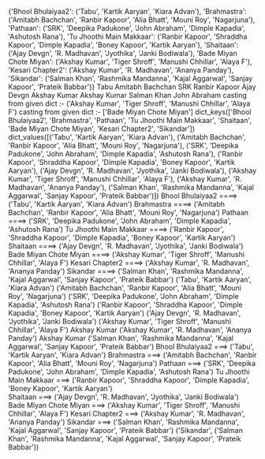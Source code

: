 {'Bhool Bhulaiyaa2': ('Tabu', 'Kartik Aaryan', 'Kiara Advan'), 'Brahmastra': ('Amitabh Bachchan', 'Ranbir Kapoor', 'Alia Bhatt', 'Mouni Roy', 'Nagarjuna'), 'Pathaan': ('SRK', 'Deepika Padukone', 'John Abraham', 'Dimple Kapadia', 'Ashutosh Rana'), 'Tu Jhoothi Main Makkaar': ('Ranbir Kapoor', 'Shraddha Kapoor', 'Dimple Kapadia', 'Boney Kapoor', 'Kartik Aaryan'), 'Shaitaan': ('Ajay Devgn', 'R. Madhavan', 'Jyothika', 'Janki Bodiwala'), 'Bade Miyan Chote Miyan': ('Akshay Kumar', 'Tiger Shroff', 'Manushi Chhillar', 'Alaya F'), 'Kesari Chapter2': ('Akshay Kumar', 'R. Madhavan', 'Ananya Panday'), 'Sikandar': ('Salman Khan', 'Rashmika Mandanna', 'Kajal Aggarwal', 'Sanjay Kapoor', 'Prateik Babbar')}
Tabu
Amitabh Bachchan
SRK
Ranbir Kapoor
Ajay Devgn
Akshay Kumar
Akshay Kumar
Salman Khan
John Abraham
casting from given dict :- ('Akshay Kumar', 'Tiger Shroff', 'Manushi Chhillar', 'Alaya F')
casting from given dict :- ['Bade Miyan Chote Miyan']
dict_keys(['Bhool Bhulaiyaa2', 'Brahmastra', 'Pathaan', 'Tu Jhoothi Main Makkaar', 'Shaitaan', 'Bade Miyan Chote Miyan', 'Kesari Chapter2', 'Sikandar'])
dict_values([('Tabu', 'Kartik Aaryan', 'Kiara Advan'), ('Amitabh Bachchan', 'Ranbir Kapoor', 'Alia Bhatt', 'Mouni Roy', 'Nagarjuna'), ('SRK', 'Deepika Padukone', 'John Abraham', 'Dimple Kapadia', 'Ashutosh Rana'), ('Ranbir Kapoor', 'Shraddha Kapoor', 'Dimple Kapadia', 'Boney Kapoor', 'Kartik Aaryan'), ('Ajay Devgn', 'R. Madhavan', 'Jyothika', 'Janki Bodiwala'), ('Akshay Kumar', 'Tiger Shroff', 'Manushi Chhillar', 'Alaya F'), ('Akshay Kumar', 'R. Madhavan', 'Ananya Panday'), ('Salman Khan', 'Rashmika Mandanna', 'Kajal Aggarwal', 'Sanjay Kapoor', 'Prateik Babbar')])
Bhool Bhulaiyaa2 ====> ('Tabu', 'Kartik Aaryan', 'Kiara Advan')
Brahmastra ====> ('Amitabh Bachchan', 'Ranbir Kapoor', 'Alia Bhatt', 'Mouni Roy', 'Nagarjuna')
Pathaan ====> ('SRK', 'Deepika Padukone', 'John Abraham', 'Dimple Kapadia', 'Ashutosh Rana')
Tu Jhoothi Main Makkaar ====> ('Ranbir Kapoor', 'Shraddha Kapoor', 'Dimple Kapadia', 'Boney Kapoor', 'Kartik Aaryan')     
Shaitaan ====> ('Ajay Devgn', 'R. Madhavan', 'Jyothika', 'Janki Bodiwala')
Bade Miyan Chote Miyan ====> ('Akshay Kumar', 'Tiger Shroff', 'Manushi Chhillar', 'Alaya F')
Kesari Chapter2 ====> ('Akshay Kumar', 'R. Madhavan', 'Ananya Panday')
Sikandar ====> ('Salman Khan', 'Rashmika Mandanna', 'Kajal Aggarwal', 'Sanjay Kapoor', 'Prateik Babbar')
('Tabu', 'Kartik Aaryan', 'Kiara Advan')
('Amitabh Bachchan', 'Ranbir Kapoor', 'Alia Bhatt', 'Mouni Roy', 'Nagarjuna')
('SRK', 'Deepika Padukone', 'John Abraham', 'Dimple Kapadia', 'Ashutosh Rana')
('Ranbir Kapoor', 'Shraddha Kapoor', 'Dimple Kapadia', 'Boney Kapoor', 'Kartik Aaryan')
('Ajay Devgn', 'R. Madhavan', 'Jyothika', 'Janki Bodiwala')
('Akshay Kumar', 'Tiger Shroff', 'Manushi Chhillar', 'Alaya F')
Akshay Kumar
('Akshay Kumar', 'R. Madhavan', 'Ananya Panday')
Akshay Kumar
('Salman Khan', 'Rashmika Mandanna', 'Kajal Aggarwal', 'Sanjay Kapoor', 'Prateik Babbar')
Bhool Bhulaiyaa2 ===> ('Tabu', 'Kartik Aaryan', 'Kiara Advan')
Brahmastra ===> ('Amitabh Bachchan', 'Ranbir Kapoor', 'Alia Bhatt', 'Mouni Roy', 'Nagarjuna')
Pathaan ===> ('SRK', 'Deepika Padukone', 'John Abraham', 'Dimple Kapadia', 'Ashutosh Rana')
Tu Jhoothi Main Makkaar ===> ('Ranbir Kapoor', 'Shraddha Kapoor', 'Dimple Kapadia', 'Boney Kapoor', 'Kartik Aaryan')      
Shaitaan ===> ('Ajay Devgn', 'R. Madhavan', 'Jyothika', 'Janki Bodiwala')
Bade Miyan Chote Miyan ===> ('Akshay Kumar', 'Tiger Shroff', 'Manushi Chhillar', 'Alaya F')
Kesari Chapter2 ===> ('Akshay Kumar', 'R. Madhavan', 'Ananya Panday')
Sikandar ===> ('Salman Khan', 'Rashmika Mandanna', 'Kajal Aggarwal', 'Sanjay Kapoor', 'Prateik Babbar')
('Sikandar', ('Salman Khan', 'Rashmika Mandanna', 'Kajal Aggarwal', 'Sanjay Kapoor', 'Prateik Babbar'))
